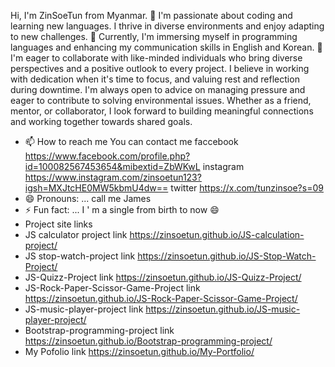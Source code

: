 Hi, I'm ZinSoeTun from Myanmar.
👀 I'm passionate about coding and learning new languages. I thrive in diverse environments and enjoy adapting to new challenges.
🌱 Currently, I'm immersing myself in programming languages and enhancing my communication skills in English and Korean.
💞️ I'm eager to collaborate with like-minded individuals who bring diverse perspectives and a positive outlook to every project. I believe in working with dedication when it's time to focus, and valuing rest and reflection during downtime. I'm always open to advice on managing pressure and eager to contribute to solving environmental issues. Whether as a friend, mentor, or collaborator, I look forward to building meaningful connections and working together towards shared goals.
- 📫 How to reach me
       You can contact me faccebook https://www.facebook.com/profile.php?id=100082567453654&mibextid=ZbWKwL
                          instagram https://www.instagram.com/zinsoetun123?igsh=MXJtcHE0MW5kbmU4dw==
                          twitter   https://x.com/tunzinsoe?s=09
- 😄 Pronouns: ... call me James 
- ⚡ Fun fact: ... I ' m a single from birth to now 😄
- Project site links
- JS calculator project link https://zinsoetun.github.io/JS-calculation-project/
- JS stop-watch-project link https://zinsoetun.github.io/JS-Stop-Watch-Project/
- JS-Quizz-Project link https://zinsoetun.github.io/JS-Quizz-Project/
- JS-Rock-Paper-Scissor-Game-Project link https://zinsoetun.github.io/JS-Rock-Paper-Scissor-Game-Project/
- JS-music-player-project link https://zinsoetun.github.io/JS-music-player-project/
- Bootstrap-programming-project link https://zinsoetun.github.io/Bootstrap-programming-project/
- My Pofolio link https://zinsoetun.github.io/My-Portfolio/

<!---
ZinSoeTun/ZinSoeTun is a ✨ special ✨ repository because its `README.md` (this file) appears on your GitHub profile.
You can click the Preview link to take a look at your changes.
--->
